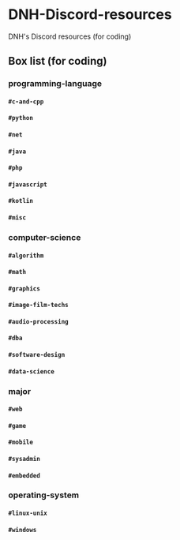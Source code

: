 # DNH-Discord-resources
DNH's Discord resources (for coding)

## Box list (for coding)

### programming-language

#### `#c-and-cpp`

#### `#python`

#### `#net`

#### `#java`

#### `#php`

#### `#javascript`

#### `#kotlin`

#### `#misc`

### computer-science

#### `#algorithm`

#### `#math`

#### `#graphics`

#### `#image-film-techs`

#### `#audio-processing`

#### `#dba`

#### `#software-design`

#### `#data-science`

### major

#### `#web`

#### `#game`

#### `#mobile`

#### `#sysadmin`

#### `#embedded`

### operating-system

#### `#linux-unix`

#### `#windows`
